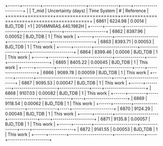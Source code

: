 +------+---------+----------------------+---------------+-----+---------------------+
|      |   T_mid |   Uncertainty (days) | Time System   | #   | Reference           |
+======+=========+======================+===============+=====+=====================+
| 6861 | 6224.98 |              0.0014  | BJD_TDB       | >1  | 2014MNRAS.440.1982H |
+------+---------+----------------------+---------------+-----+---------------------+
| 6862 | 8387.96 |              0.00052 | BJD_TDB       | 1   | This work           |
+------+---------+----------------------+---------------+-----+---------------------+
| 6863 | 8393.71 |              0.00053 | BJD_TDB       | 1   | This work           |
+------+---------+----------------------+---------------+-----+---------------------+
| 6864 | 8399.46 |              0.0006  | BJD_TDB       | 1   | This work           |
+------+---------+----------------------+---------------+-----+---------------------+
| 6865 | 8405.22 |              0.00045 | BJD_TDB       | 1   | This work           |
+------+---------+----------------------+---------------+-----+---------------------+
| 6866 | 9089.78 |              0.00059 | BJD_TDB       | 1   | This work           |
+------+---------+----------------------+---------------+-----+---------------------+
| 6867 | 9095.53 |              0.00047 | BJD_TDB       | 1   | This work           |
+------+---------+----------------------+---------------+-----+---------------------+
| 6868 | 9107.03 |              0.00082 | BJD_TDB       | 1   | This work           |
+------+---------+----------------------+---------------+-----+---------------------+
| 6869 | 9118.54 |              0.00062 | BJD_TDB       | 1   | This work           |
+------+---------+----------------------+---------------+-----+---------------------+
| 6870 | 9124.29 |              0.00048 | BJD_TDB       | 1   | This work           |
+------+---------+----------------------+---------------+-----+---------------------+
| 6871 | 9135.8  |              0.00057 | BJD_TDB       | 1   | This work           |
+------+---------+----------------------+---------------+-----+---------------------+
| 6872 | 9141.55 |              0.00053 | BJD_TDB       | 1   | This work           |
+------+---------+----------------------+---------------+-----+---------------------+